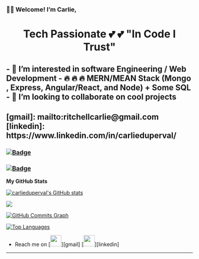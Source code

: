 ### 🤚🏾 Welcome! I’m Carlie,

# <h1 align="center">Tech Passionate 💕 💕 "In Code I Trust" </h1>

<h2>
- 👀 I’m interested in software Engineering / Web Development
- 🔥 🔥 🔥 MERN/MEAN Stack (Mongo , Express, Angular/React, and Node) + Some SQL
- 💞️ I’m looking to collaborate on cool projects
<h2>
[gmail]: mailto:ritchellcarlie@gmail.com
[linkedin]: https://www.linkedin.com/in/carlieduperval/

### [![Badge](https://widget.realdeveloper.pro/api/badge?title=Languages%20and%20Framework&badges=JavaScript,React,Node.js,Express.js,Bootstrap,Typescript,Python,React-Native,Electron,SASS)](https://github.com/carlieduperval)

### [![Badge](https://widget.realdeveloper.pro/api/badge?title=Database%20and%20DevOps&badges=MySQL,MongoDB,Mongoose,Firestore)](https://github.com/carlieduperval)

<b>My GitHub Stats</b>

<a href="http://www.github.com/carlieduperval"><img src="https://github-readme-stats.vercel.app/api?username=carlieduperval&show_icons=true&hide=&count_private=true&title_color=a855f7&text_color=ffffff&icon_color=a855f7&bg_color=000000&hide_border=true&show_icons=true" alt="carlieduperval's GitHub stats" /></a>

<a href="http://www.github.com/carlieduperval"><img src="https://github-readme-streak-stats.herokuapp.com/?user=carlieduperval&stroke=ffffff&background=000000&ring=a855f7&fire=a855f7&currStreakNum=ffffff&currStreakLabel=a855f7&sideNums=ffffff&sideLabels=ffffff&dates=ffffff&hide_border=true" /></a>

<a href="http://www.github.com/carlieduperval"><img src="https://activity-graph.herokuapp.com/graph?username=carlieduperval&bg_color=000000&color=ffffff&line=a855f7&point=ffffff&area_color=000000&area=true&hide_border=true&custom_title=GitHub%20Commits%20Graph" alt="GitHub Commits Graph" /></a>

<a href="https://github.com/carlieduperval" align="left"><img src="https://github-readme-stats.vercel.app/api/top-langs/?username=carlieduperval&langs_count=10&title_color=a855f7&text_color=ffffff&icon_color=a855f7&bg_color=000000&hide_border=true&locale=en&custom_title=Top%20%Languages" alt="Top Languages" /></a>

- Reach me on [<img height="30" src = "https://img.shields.io/badge/gmail-c14438?&style=flat&logo=gmail&logoColor=white">][gmail]
  [<img height="30" src="https://img.shields.io/badge/linkedin-blue.svg?&style=flat&logo=linkedin&logoColor=white" />][linkedin]
  <br />

<hr />
